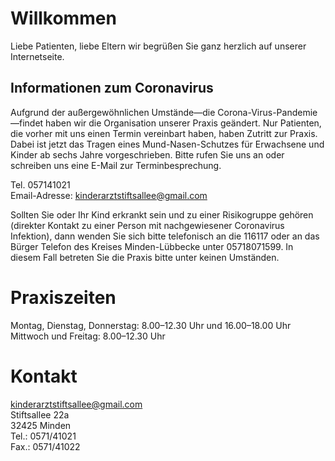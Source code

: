 # Willkommen

Liebe Patienten, liebe Eltern wir begrüßen Sie ganz herzlich auf unserer Internetseite.

## Informationen zum Coronavirus

Aufgrund der außergewöhnlichen Umstände—die Corona-Virus-Pandemie—findet haben wir die Organisation unserer Praxis geändert. 
Nur Patienten, die vorher mit uns einen Termin vereinbart haben, haben Zutritt zur Praxis. Dabei ist jetzt das Tragen eines Mund-Nasen-Schutzes für Erwachsene und Kinder ab sechs Jahre vorgeschrieben. Bitte rufen Sie uns an oder schreiben uns eine E-Mail zur Terminbesprechung.

Tel. 057141021  
Email-Adresse: <kinderarztstiftsallee@gmail.com>  

Sollten Sie oder Ihr Kind erkrankt sein und zu einer Risikogruppe gehören (direkter Kontakt zu einer Person mit nachgewiesener Coronavirus Infektion), dann wenden Sie sich bitte telefonisch an die 116117 oder an das Bürger Telefon des Kreises Minden-Lübbecke unter 05718071599. In diesem Fall betreten Sie die Praxis bitte unter keinen Umständen.

# Praxiszeiten

Montag, Dienstag, Donnerstag: 8.00–12.30 Uhr und 16.00–18.00 Uhr  
Mittwoch und Freitag: 8.00–12.30 Uhr

# Kontakt

<kinderarztstiftsallee@gmail.com>  
Stiftsallee 22a  
32425 Minden  
Tel.: 0571/41021  
Fax.: 0571/41022
